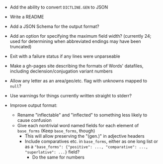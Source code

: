- Add the ability to convert `DICTLINE.GEN` to JSON
- Write a README
- Add a JSON Schema for the output format?
- Add an option for specifying the maximum field width? (currently 24; used for
  determining when abbreviated endings may have been truncated)
- Exit with a failure status if any lines were unparseable
- Make a gh-pages site describing the formats of Words' datafiles, including
  declension/conjugation variant numbers
- Allow any letter as an area/geo/etc. flag with unknowns mapped to `null`?
- Use warnings for things currently written straight to stderr?

- Improve output format:
    - Rename "inflectable" and "inflected" to something less likely to cause
      confusion
    - Give each nontrivial word named fields for each element of `base_forms`
      (Keep `base_forms`, though)
        - This will allow preserving the "(gen.)" in adjective headers
        - Include comparatives etc. in `base_forms`, either as one long list or
          as a `"base_forms": {"positive": ..., "comparative": ...,
          "superlative": ...}` field?
            - Do the same for numbers
